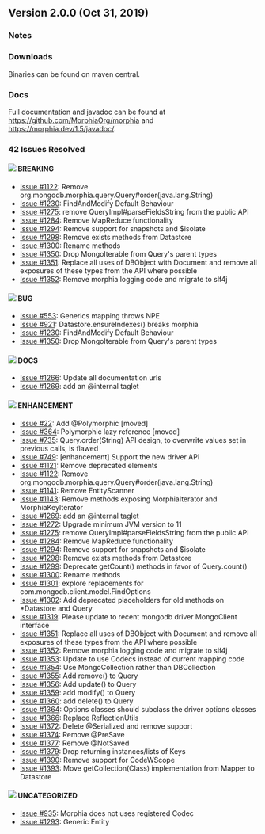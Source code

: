 
## Version 2.0.0 (Oct 31, 2019)

### Notes

### Downloads
Binaries can be found on maven central.

### Docs
Full documentation and javadoc can be found at https://github.com/MorphiaOrg/morphia and https://morphia.dev/1.5/javadoc/.

### 42 Issues Resolved
#### ![](https://placehold.it/15/eb6420/000000?text=+) BREAKING
* [Issue #1122](https://github.com/MorphiaOrg/morphia/issues/1122): Remove org.mongodb.morphia.query.Query#order(java.lang.String) 
* [Issue #1230](https://github.com/MorphiaOrg/morphia/issues/1230): FindAndModify Default Behaviour
* [Issue #1275](https://github.com/MorphiaOrg/morphia/issues/1275): remove QueryImpl#parseFieldsString from the public API
* [Issue #1284](https://github.com/MorphiaOrg/morphia/issues/1284): Remove MapReduce functionality
* [Issue #1294](https://github.com/MorphiaOrg/morphia/issues/1294): Remove support for snapshots and $isolate
* [Issue #1298](https://github.com/MorphiaOrg/morphia/issues/1298): Remove exists methods from Datastore
* [Issue #1300](https://github.com/MorphiaOrg/morphia/issues/1300): Rename methods
* [Issue #1350](https://github.com/MorphiaOrg/morphia/issues/1350): Drop MongoIterable from Query's parent types
* [Issue #1351](https://github.com/MorphiaOrg/morphia/issues/1351): Replace all uses of DBObject with Document and remove all exposures of these types from the API where possible
* [Issue #1352](https://github.com/MorphiaOrg/morphia/issues/1352): Remove morphia logging code and migrate to slf4j

#### ![](https://placehold.it/15/fc2929/000000?text=+) BUG
* [Issue #553](https://github.com/MorphiaOrg/morphia/issues/553): Generics mapping throws NPE
* [Issue #921](https://github.com/MorphiaOrg/morphia/issues/921): Datastore.ensureIndexes() breaks morphia
* [Issue #1230](https://github.com/MorphiaOrg/morphia/issues/1230): FindAndModify Default Behaviour
* [Issue #1350](https://github.com/MorphiaOrg/morphia/issues/1350): Drop MongoIterable from Query's parent types

#### ![](https://placehold.it/15/fbca04/000000?text=+) DOCS
* [Issue #1266](https://github.com/MorphiaOrg/morphia/issues/1266): Update all documentation urls
* [Issue #1269](https://github.com/MorphiaOrg/morphia/issues/1269): add an @internal taglet

#### ![](https://placehold.it/15/84b6eb/000000?text=+) ENHANCEMENT
* [Issue #22](https://github.com/MorphiaOrg/morphia/issues/22): Add @Polymorphic [moved]
* [Issue #364](https://github.com/MorphiaOrg/morphia/issues/364): Polymorphic lazy reference [moved]
* [Issue #735](https://github.com/MorphiaOrg/morphia/issues/735): Query.order(String) API design, to overwrite values set in previous calls, is flawed
* [Issue #749](https://github.com/MorphiaOrg/morphia/issues/749): [enhancement] Support the new driver API
* [Issue #1121](https://github.com/MorphiaOrg/morphia/issues/1121): Remove deprecated elements
* [Issue #1122](https://github.com/MorphiaOrg/morphia/issues/1122): Remove org.mongodb.morphia.query.Query#order(java.lang.String) 
* [Issue #1141](https://github.com/MorphiaOrg/morphia/issues/1141): Remove EntityScanner
* [Issue #1143](https://github.com/MorphiaOrg/morphia/issues/1143): Remove methods exposing MorphiaIterator and MorphiaKeyIterator
* [Issue #1269](https://github.com/MorphiaOrg/morphia/issues/1269): add an @internal taglet
* [Issue #1272](https://github.com/MorphiaOrg/morphia/issues/1272): Upgrade minimum JVM version to 11
* [Issue #1275](https://github.com/MorphiaOrg/morphia/issues/1275): remove QueryImpl#parseFieldsString from the public API
* [Issue #1284](https://github.com/MorphiaOrg/morphia/issues/1284): Remove MapReduce functionality
* [Issue #1294](https://github.com/MorphiaOrg/morphia/issues/1294): Remove support for snapshots and $isolate
* [Issue #1298](https://github.com/MorphiaOrg/morphia/issues/1298): Remove exists methods from Datastore
* [Issue #1299](https://github.com/MorphiaOrg/morphia/issues/1299): Deprecate getCount() methods in favor of Query.count()
* [Issue #1300](https://github.com/MorphiaOrg/morphia/issues/1300): Rename methods
* [Issue #1301](https://github.com/MorphiaOrg/morphia/issues/1301): explore replacements for com.mongodb.client.model.FindOptions
* [Issue #1302](https://github.com/MorphiaOrg/morphia/issues/1302): Add deprecated placeholders for old methods on *Datastore and Query
* [Issue #1319](https://github.com/MorphiaOrg/morphia/issues/1319): Please update to recent mongodb driver MongoClient interface
* [Issue #1351](https://github.com/MorphiaOrg/morphia/issues/1351): Replace all uses of DBObject with Document and remove all exposures of these types from the API where possible
* [Issue #1352](https://github.com/MorphiaOrg/morphia/issues/1352): Remove morphia logging code and migrate to slf4j
* [Issue #1353](https://github.com/MorphiaOrg/morphia/issues/1353): Update to use Codecs instead of current mapping code
* [Issue #1354](https://github.com/MorphiaOrg/morphia/issues/1354): Use MongoCollection rather than DBCollection
* [Issue #1355](https://github.com/MorphiaOrg/morphia/issues/1355): Add remove() to Query
* [Issue #1356](https://github.com/MorphiaOrg/morphia/issues/1356): Add update() to Query
* [Issue #1359](https://github.com/MorphiaOrg/morphia/issues/1359): add modify() to Query
* [Issue #1360](https://github.com/MorphiaOrg/morphia/issues/1360): add delete() to Query
* [Issue #1364](https://github.com/MorphiaOrg/morphia/issues/1364): Options classes should subclass the driver options classes
* [Issue #1366](https://github.com/MorphiaOrg/morphia/issues/1366): Replace ReflectionUtils
* [Issue #1372](https://github.com/MorphiaOrg/morphia/issues/1372): Delete @Serialized and remove support
* [Issue #1374](https://github.com/MorphiaOrg/morphia/issues/1374): Remove @PreSave
* [Issue #1377](https://github.com/MorphiaOrg/morphia/issues/1377): Remove @NotSaved
* [Issue #1379](https://github.com/MorphiaOrg/morphia/issues/1379): Drop returning instances/lists of Keys
* [Issue #1390](https://github.com/MorphiaOrg/morphia/issues/1390): Remove support for CodeWScope
* [Issue #1393](https://github.com/MorphiaOrg/morphia/issues/1393): Move getCollection(Class) implementation from Mapper to Datastore

#### ![](https://placehold.it/15/null/000000?text=+) UNCATEGORIZED
* [Issue #935](https://github.com/MorphiaOrg/morphia/issues/935): Morphia does not uses registered Codec
* [Issue #1293](https://github.com/MorphiaOrg/morphia/issues/1293): Generic Entity

